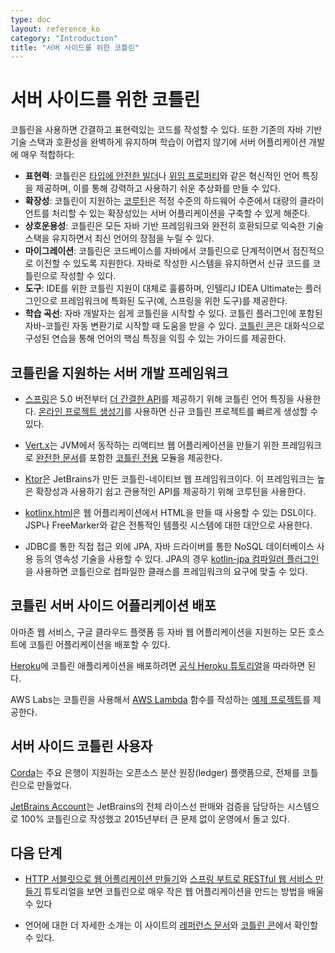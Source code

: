 ```yaml
---
type: doc
layout: reference_ko
category: "Introduction"
title: "서버 사이드를 위한 코틀린"
---
```


# 서버 사이드를 위한 코틀린

코틀린을 사용하면 간결하고 표현력있는 코드를 작성할 수 있다. 또한 기존의 자바 기반 기술 스택과 호환성을 완벽하게 유지하며
학습이 어렵지 않기에 서버 어플리케이션 개발에 매우 적합하다:

 * **표현력**: 코틀린은 [타입에 안전한 빌더](type-safe-builders.html)나 [위임 프로퍼티](delegated-properties.html)와 같은
   혁신적인 언어 특징을 제공하며, 이를 통해 강력하고 사용하기 쉬운 추상화를 만들 수 있다.  
 * **확장성**: 코틀린이 지원하는 [코루틴](coroutines.html)은 적정 수준의 하드웨어 수준에서
   대량의 클라이언트를 처리할 수 있는 확장성있는 서버 어플리케이션을 구축할 수 있게 해준다. 
 * **상호운용성**: 코틀린은 모든 자바 기반 프레임워크와 완전히 호환되므로 익숙한 기술 스택을 유지하면서 최신 언어의 장점을 누릴 수 있다.
 * **마이그레이션**: 코틀린은 코드베이스를 자바에서 코틀린으로 단계적이면서 점진적으로 이전할 수 있도록 지원한다. 자바로 작성한 시스템을 유지하면서
   신규 코드를 코틀린으로 작성할 수 있다.
 * **도구**: IDE를 위한 코틀린 지원이 대체로 훌륭하며, 인텔리J IDEA Ultimate는 플러그인으로 프레임워크에 특화된 도구(예, 스프링을 위한 도구)를 제공한다. 
 * **학습 곡선**: 자바 개발자는 쉽게 코틀린을 시작할 수 있다. 코틀린 플러그인에 포함된 자바-코틀린 자동 변환기로 시작할 때 도움을 받을 수 있다.
   [코틀린 콘](http://kotlinlang.org/docs/tutorials/koans.html)은 대화식으로 구성된 연습을 통해 언어의 핵심 특징을 익힐 수 있는 가이드를 제공한다.
 
## 코틀린을 지원하는 서버 개발 프레임워크

 * [스프링](https://spring.io)은 5.0 버전부터 [더 간결한 API](https://spring.io/blog/2017/01/04/introducing-kotlin-support-in-spring-framework-5-0)를
   제공하기 위해 코틀린 언어 특징을 사용한다. [온라인 프로젝트 생성기](https://start.spring.io/#!language=kotlin)를 사용하면 신규 코틀린 프로젝트를 빠르게 생성할 수 있다. 

 * [Vert.x](http://vertx.io)는 JVM에서 동작하는 리액티브 웹 어플리케이션을 만들기 위한 프레임워크로 
   [완전한 문서](http://vertx.io/docs/vertx-core/kotlin/)를 포함한 [코틀린 전용](https://github.com/vert-x3/vertx-lang-kotlin) 모듈을 제공한다.
 
 * [Ktor](https://github.com/kotlin/ktor)은 JetBrains가 만든 코틀린-네이티브 웹 프레임워크이다. 이 프레임워크는
    높은 확장성과 사용하기 쉽고 관용적인 API를 제공하기 위해 코루틴을 사용한다.

 * [kotlinx.html](https://github.com/kotlin/kotlinx.html)은 웹 어플리케이션에서 HTML을 만들 때 사용할 수 있는 DSL이다.
   JSP나 FreeMarker와 같은 전통적인 템플릿 시스템에 대한 대안으로 사용한다.

 * JDBC를 통한 직접 접근 외에 JPA, 자바 드라이버를 통한 NoSQL 데이터베이스 사용 등의 영속성 기술을 사용할 수 있다.
   JPA의 경우 [kotlin-jpa 컴파일러 플러그인](compiler-plugins.html#jpa-support)을 사용하면
   코틀린으로 컴파일한 클래스를 프레임워크의 요구에 맞출 수 있다. 

## 코틀린 서버 사이드 어플리케이션 배포

아마존 웹 서비스, 구글 클라우드 플랫폼 등 자바 웹 어플리케이션을 지원하는 모든 호스트에 코틀린 어플리케이션을 배포할 수 있다.

[Heroku](https://www.heroku.com)에 코틀린 애플리케이션을 배포하려면
[공식 Heroku 튜토리얼](https://devcenter.heroku.com/articles/getting-started-with-kotlin)을 따라하면 된다.

AWS Labs는 코틀린을 사용해서 [AWS Lambda](https://aws.amazon.com/lambda/) 함수를 작성하는 [예제 프로젝트](https://github.com/awslabs/serverless-photo-recognition)를 제공한다.

## 서버 사이드 코틀린 사용자

[Corda](https://www.corda.net/2017/01/10/kotlin/)는 주요 은행이 지원하는 오픈소스 분산 원장(ledger) 플랫픔으로, 전체를 코틀린으로 만들었다. 

[JetBrains Account](https://account.jetbrains.com/)는 JetBrains의 전체 라이스선 판매와 검증을 담당하는 시스템으로
100% 코틀린으로 작성했고 2015년부터 큰 문제 없이 운영에서 돌고 있다.


## 다음 단계

* [HTTP 서블릿으로 웹 어플리케이션 만들기](http://kotlinlang.org/docs/tutorials/httpservlets.html)와
  [스프링 부트로 RESTful 웹 서비스 만들기](http://kotlinlang.org/docs/tutorials/spring-boot-restful.html) 튜토리얼을 보면 코틀린으로 
  매우 작은 웹 어플리케이션을 만드는 방법을 배울 수 있다  

* 언어에 대한 더 자세한 소개는 이 사이트의 [레퍼런스 문서](index.html)와 [코틀린 콘](http://kotlinlang.org/docs/tutorials/koans.html)에서 확인할 수 있다.
